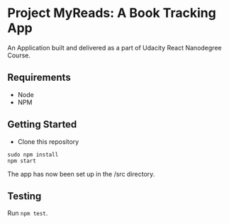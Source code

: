 # Project MyReads: A Book Tracking App

An Application built and delivered as a part of Udacity React Nanodegree Course.

## Requirements
* Node
* NPM

## Getting Started
* Clone this repository

```
sudo npm install
npm start
```

The app has now been set up in the /src directory.

## Testing
Run `npm test`.
